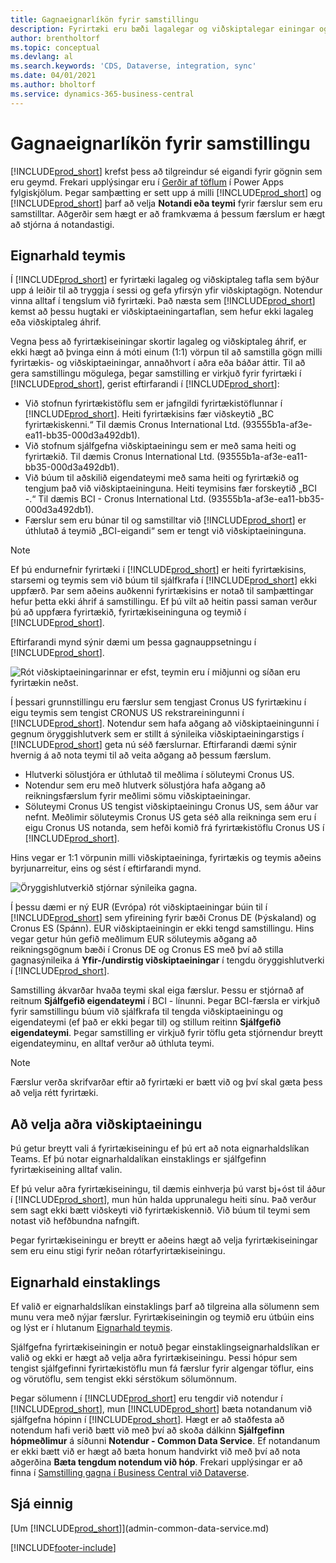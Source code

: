 ```yaml
---
title: Gagnaeignarlíkön fyrir samstillingu
description: Fyrirtæki eru bæði lagalegar og viðskiptalegar einingar og eru notuð til að tryggja í sessi og gefa yfirsýn yfir viðskiptagögn.
author: brentholtorf
ms.topic: conceptual
ms.devlang: al
ms.search.keywords: 'CDS, Dataverse, integration, sync'
ms.date: 04/01/2021
ms.author: bholtorf
ms.service: dynamics-365-business-central
---
```


# <a name="data-ownership-models-for-synchronization"></a>Gagnaeignarlíkön fyrir samstillingu

[!INCLUDE[prod_short](includes/cds_long_md.md)] krefst þess að tilgreindur sé eigandi fyrir gögnin sem eru geymd. Frekari upplýsingar eru í [Gerðir af töflum](/powerapps/maker/data-platform/types-of-entities) í Power Apps fylgiskjölum. Þegar samþætting er sett upp á milli [!INCLUDE[prod_short](includes/cds_long_md.md)] og [!INCLUDE[prod_short](includes/prod_short.md)] þarf að velja **Notandi eða teymi** fyrir færslur sem eru samstilltar. Aðgerðir sem hægt er að framkvæma á þessum færslum er hægt að stjórna á notandastigi. <!--We recommend the Team ownership model because it makes it easier to manage ownership for multiple people.NO LONGER TRUE IN DATAVERSE-->

## <a name="team-ownership"></a>Eignarhald teymis
Í [!INCLUDE[prod_short](includes/prod_short.md)] er fyrirtæki lagaleg og viðskiptaleg tafla sem býður upp á leiðir til að tryggja í sessi og gefa yfirsýn yfir viðskiptagögn. Notendur vinna alltaf í tengslum við fyrirtæki. Það næsta sem [!INCLUDE[prod_short](includes/cds_long_md.md)] kemst að þessu hugtaki er viðskiptaeiningartaflan, sem hefur ekki lagaleg eða viðskiptaleg áhrif.

Vegna þess að fyrirtækiseiningar skortir lagaleg og viðskiptaleg áhrif, er ekki hægt að þvinga einn á móti einum (1:1) vörpun til að samstilla gögn milli fyrirtækis- og viðskiptaeiningar, annaðhvort í aðra eða báðar áttir. Til að gera samstillingu mögulega, þegar samstilling er virkjuð fyrir fyrirtæki í [!INCLUDE[prod_short](includes/prod_short.md)], gerist eftirfarandi í [!INCLUDE[prod_short](includes/cds_long_md.md)]:

* Við stofnun fyrirtækistöflu sem er jafngildi fyrirtækistöflunnar í [!INCLUDE[prod_short](includes/prod_short.md)]. Heiti fyrirtækisins fær viðskeytið „BC fyrirtækiskenni.“ Til dæmis Cronus International Ltd. (93555b1a-af3e-ea11-bb35-000d3a492db1).
* Við stofnum sjálfgefna viðskiptaeiningu sem er með sama heiti og fyrirtækið. Til dæmis Cronus International Ltd. (93555b1a-af3e-ea11-bb35-000d3a492db1).
* Við búum til aðskilið eigendateymi með sama heiti og fyrirtækið og tengjum það við viðskiptaeininguna. Heiti teymisins fær forskeytið „BCI -.“ Til dæmis BCI - Cronus International Ltd. (93555b1a-af3e-ea11-bb35-000d3a492db1).
* Færslur sem eru búnar til og samstilltar við [!INCLUDE[prod_short](includes/cds_long_md.md)] er úthlutað á teymið „BCI-eigandi“ sem er tengt við viðskiptaeininguna.

> [!NOTE]
> Ef þú endurnefnir fyrirtæki í [!INCLUDE[prod_short](includes/prod_short.md)] er heiti fyrirtækisins, starsemi og teymis sem við búum til sjálfkrafa í [!INCLUDE[prod_short](includes/cds_long_md.md)] ekki uppfærð. Þar sem aðeins auðkenni fyrirtækisins er notað til samþættingar hefur þetta ekki áhrif á samstillingu. Ef þú vilt að heitin passi saman verður þú að uppfæra fyrirtækið, fyrirtækiseininguna og teymið í [!INCLUDE[prod_short](includes/cds_long_md.md)].

Eftirfarandi mynd sýnir dæmi um þessa gagnauppsetningu í [!INCLUDE[prod_short](includes/cds_long_md.md)].

![Rót viðskiptaeiningarinnar er efst, teymin eru í miðjunni og síðan eru fyrirtækin neðst.](media/cds_bu_team_company.png)

Í þessari grunnstillingu eru færslur sem tengjast Cronus US fyrirtækinu í eigu teymis sem tengist CRONUS US  rekstrareiningunni í [!INCLUDE[prod_short](includes/cds_long_md.md)]. Notendur sem hafa aðgang að viðskiptaeiningunni í gegnum öryggishlutverk sem er stillt á sýnileika viðskiptaeiningarstigs í [!INCLUDE[prod_short](includes/cds_long_md.md)] geta nú séð færslurnar. Eftirfarandi dæmi sýnir hvernig á að nota teymi til að veita aðgang að þessum færslum.

* Hlutverki sölustjóra er úthlutað til meðlima í söluteymi Cronus US.
* Notendur sem eru með hlutverk sölustjóra hafa aðgang að reikningsfærslum fyrir meðlimi sömu viðskiptaeiningar.
* Söluteymi Cronus US tengist viðskiptaeiningu Cronus US, sem áður var nefnt. Meðlimir söluteymis Cronus US geta séð alla reikninga sem eru í eigu Cronus US  notanda, sem hefði komið frá fyrirtækistöflu Cronus US í [!INCLUDE[prod_short](includes/prod_short.md)].

Hins vegar er 1:1 vörpunin milli viðskiptaeininga, fyrirtækis og teymis aðeins byrjunarreitur, eins og sést í eftirfarandi mynd.

![Öryggishlutverkið stjórnar sýnileika gagna.](media/cds_bu_team_company_2.png)

Í þessu dæmi er ný EUR (Evrópa) rót viðskiptaeiningar búin til í [!INCLUDE[prod_short](includes/cds_long_md.md)] sem yfireining fyrir bæði Cronus DE (Þýskaland) og Cronus ES (Spánn). EUR viðskiptaeiningin er ekki tengd samstillingu. Hins vegar getur hún gefið meðlimum EUR söluteymis aðgang að reikningsgögnum bæði í Cronus DE og Cronus ES með því að stilla gagnasýnileika á **Yfir-/undirstig viðskiptaeiningar** í tengdu öryggishlutverki í [!INCLUDE[prod_short](includes/cds_long_md.md)].

Samstilling ákvarðar hvaða teymi skal eiga færslur. Þessu er stjórnað af reitnum **Sjálfgefið eigendateymi** í BCI -  línunni. Þegar BCI-færsla er virkjuð fyrir samstillingu búum við sjálfkrafa til tengda viðskiptaeiningu og eigendateymi (ef það er ekki þegar til) og stillum reitinn **Sjálfgefið eigendateymi**. Þegar samstilling er virkjuð fyrir töflu geta stjórnendur breytt eigendateyminu, en alltaf verður að úthluta teymi.

> [!NOTE]
> Færslur verða skrifvarðar eftir að fyrirtæki er bætt við og því skal gæta þess að velja rétt fyrirtæki.

## <a name="choosing-a-different-business-unit"></a>Að velja aðra viðskiptaeiningu
Þú getur breytt vali á fyrirtækiseiningu ef þú ert að nota eignarhaldslíkan Teams. Ef þú notar eignarhaldalíkan einstaklings er sjálfgefinn fyrirtækiseining alltaf valin. 

Ef þú velur aðra fyrirtækiseiningu, til dæmis einhverja þú varst bj+óst til áður í [!INCLUDE[prod_short](includes/cds_long_md.md)], mun hún halda upprunalegu heiti sínu. Það verður sem sagt ekki bætt viðskeyti við fyrirtækiskennið. Við búum til teymi sem notast við hefðbundna nafngift.

Þegar fyrirtækiseiningu er breytt er aðeins hægt að velja fyrirtækiseiningar sem eru einu stigi fyrir neðan rótarfyrirtækiseiningu.

## <a name="person-ownership"></a>Eignarhald einstaklings
Ef valið er eignarhaldslíkan einstaklings þarf að tilgreina alla sölumenn sem munu vera með nýjar færslur. Fyrirtækiseiningin og teymið eru útbúin eins og lýst er í hlutanum [Eignarhald teymis](admin-cds-company-concept.md#team-ownership).

Sjálfgefna fyrirtækiseiningin er notuð þegar einstaklingseignarhaldslíkan er valið og ekki er hægt að velja aðra fyrirtækiseiningu. Þessi hópur sem tengist sjálfgefinni fyrirtækistöflu mun fá færslur fyrir algengar töflur, eins og vörutöflu, sem tengist ekki sérstökum sölumönnum.

Þegar sölumenn í [!INCLUDE[prod_short](includes/prod_short.md)] eru tengdir við notendur í [!INCLUDE[prod_short](includes/cds_long_md.md)], mun [!INCLUDE[prod_short](includes/prod_short.md)] bæta notandanum við sjálfgefna hópinn í [!INCLUDE[prod_short](includes/cds_long_md.md)]. Hægt er að staðfesta að notendum hafi verið bætt við með því að skoða dálkinn **Sjálfgefinn hópmeðlimur** á síðunni **Notendur - Common Data Service**. Ef notandanum er ekki bætt við er hægt að bæta honum handvirkt við með því að nota aðgerðina **Bæta tengdum notendum við hóp**. Frekari upplýsingar er að finna í [Samstilling gagna í Business Central við Dataverse](admin-synchronizing-business-central-and-sales.md).

## <a name="see-also"></a>Sjá einnig
[Um [!INCLUDE[prod_short](includes/cds_long_md.md)]](admin-common-data-service.md)

[!INCLUDE[footer-include](includes/footer-banner.md)]

